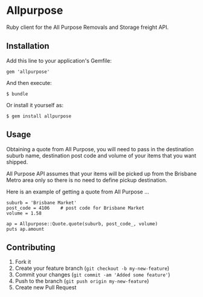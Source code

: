 # Allpurpose

Ruby client for the All Purpose Removals and Storage freight API.

## Installation

Add this line to your application's Gemfile:

```
gem 'allpurpose'
```

And then execute:

```
$ bundle
```

Or install it yourself as:

```
$ gem install allpurpose
```

## Usage

Obtaining a quote from All Purpose, you will need to pass in the destination suburb name, destination post code and volume of your items that you want shipped.

All Purpose API assumes that your items will be picked up from the Brisbane Metro area only so there is no need to define pickup destination.

Here is an example of getting a quote from All Purpose ...

```
suburb = 'Brisbane Market'
post_code = 4106	# post code for Brisbane Market
volume = 1.58

ap = Allpurpose::Quote.quote(suburb, post_code_, volume)
puts ap.amount
```

## Contributing

1. Fork it
2. Create your feature branch (`git checkout -b my-new-feature`)
3. Commit your changes (`git commit -am 'Added some feature'`)
4. Push to the branch (`git push origin my-new-feature`)
5. Create new Pull Request
